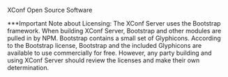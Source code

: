 XConf Open Source Software

***Important Note about Licensing:
The XConf Server uses the Bootstrap framework.  When building XConf Server, Bootstrap and other modules are pulled in by NPM.  Bootstrap contains a small set of Glyphicons.  According to the Bootstrap license, Bootstrap and the included Glyphicons are available to use commercially for free.  However, any party building and using XConf Server should review the licenses and make their own determination.
